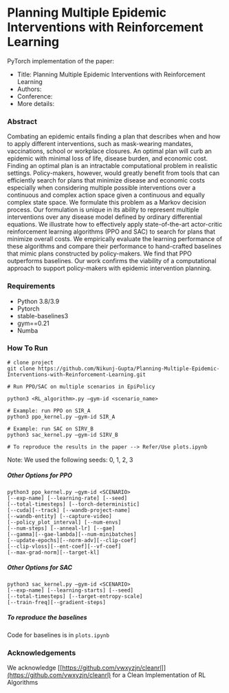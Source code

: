 # Planning Multiple Epidemic Interventions with Reinforcement Learning

PyTorch implementation of the paper:

- Title: Planning Multiple Epidemic Interventions with Reinforcement Learning 
- Authors: 
- Conference: 
- More details: 

### Abstract 

Combating an epidemic entails finding a plan that describes when and how to apply different interventions, such as mask-wearing mandates, vaccinations, school or workplace closures. An optimal plan will curb an epidemic with minimal loss of life, disease burden, and economic cost. Finding an optimal plan is an intractable computational problem in realistic settings. Policy-makers, however, would greatly benefit from tools that can efficiently search for plans that minimize disease and economic costs especially when considering multiple possible interventions over a continuous and complex action space given a continuous and equally complex state space. We formulate this problem as a Markov decision process. Our formulation is unique in its ability to represent multiple interventions over any disease model defined by ordinary differential equations. We illustrate how to effectively apply state-of-the-art actor-critic reinforcement learning algorithms (PPO and SAC) to search for plans that minimize overall costs. We empirically evaluate the learning performance of these algorithms and compare their performance to hand-crafted baselines that mimic plans constructed by policy-makers. We find that PPO outperforms baselines. Our work confirms the viability of a computational approach to support policy-makers with epidemic intervention planning. 

### Requirements 
- Python 3.8/3.9 
- Pytorch
- stable-baselines3
- gym==0.21
- Numba

### How To Run 

``` 
# clone project
git clone https://github.com/Nikunj-Gupta/Planning-Multiple-Epidemic-Interventions-with-Reinforcement-Learning.git

# Run PPO/SAC on multiple scenarios in EpiPolicy 

python3 <RL_algorithm>.py —gym-id <scenario_name> 

# Example: run PPO on SIR_A 
python3 ppo_kernel.py —gym-id SIR_A

# Example: run SAC on SIRV_B 
python3 sac_kernel.py —gym-id SIRV_B 

# To reproduce the results in the paper --> Refer/Use plots.ipynb 
```

Note: We used the following seeds: 0, 1, 2, 3 

##### Other Options for PPO 

```
python3 ppo_kernel.py —gym-id <SCENARIO> 
[--exp-name] [--learning-rate] [--seed]
[--total-timesteps] [--torch-deterministic] 
[--cuda][--track] [--wandb-project-name] 
[--wandb-entity] [--capture-video] 
[--policy_plot_interval] [--num-envs] 
[--num-steps] [--anneal-lr] [--gae]
[--gamma][--gae-lambda][--num-minibatches]
[--update-epochs][--norm-adv][--clip-coef]
[--clip-vloss][--ent-coef][--vf-coef]
[--max-grad-norm][--target-kl] 
```
##### Other Options for SAC 

```
python3 sac_kernel.py —gym-id <SCENARIO> 
[--exp-name] [--learning-starts] [--seed]
[--total-timesteps] [--target-entropy-scale] 
[--train-freq][--gradient-steps] 
```
##### To reproduce the baselines 
Code for baselines is in `plots.ipynb`

### Acknowledgements 
We acknowledge [[https://github.com/vwxyzjn/cleanrl]](https://github.com/vwxyzjn/cleanrl) for a Clean Implementation of RL Algorithms 